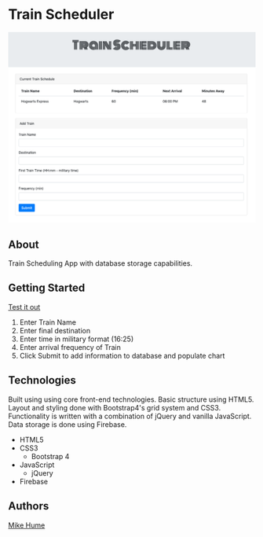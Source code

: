 # Train Scheduler

![Train Scheduler](./src/assets/images/homepage.png)

## About

Train Scheduling App with database storage capabilities.

## Getting Started

[Test it out](https://mahume.github.io/train-scheduler/)

1. Enter Train Name
2. Enter final destination
3. Enter time in military format (16:25)
4. Enter arrival frequency of Train
5. Click Submit to add information to database and populate chart

## Technologies

Built using using core front-end technologies. Basic structure using HTML5. Layout and styling done with Bootstrap4's grid system and CSS3. Functionality is written with a combination of jQuery and vanilla JavaScript. Data storage is done using Firebase.

- HTML5
- CSS3
  - Bootstrap 4
- JavaScript
  - jQuery
- Firebase

## Authors

[Mike Hume](https://mahume.github.io/)

